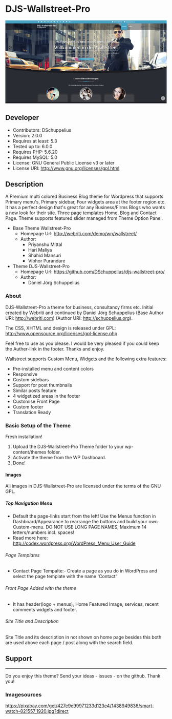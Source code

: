 # DJS-Wallstreet-Pro

![Theme](screenshot.png)


## Developer

- Contributors: DSchuppelius
- Version: 2.0.0
- Requires at least: 5.3
- Tested up to: 6.0.0
- Requires PHP: 5.6.20
- Requires MySQL: 5.0
- License: GNU General Public License v3 or later
- License URI: http://www.gnu.org/licenses/gpl.html


## Description

A Premium multi colored Business Blog theme for Wordpress that supports Primary menu's, Primary sidebar, Four widgets area at the footer region etc. 
It has a perfect design that's great for any Business/Firms Blogs who wants a new look for their site. Three page templates Home, Blog and Contact Page. 
Theme supports featured slider managed from Theme Option Panel.

- Base Theme Wallstreet-Pro
    - Homepage Url: http://webriti.com/demo/wp/wallstreet/
    - Author:
        - Priyanshu Mittal
        - Hari Maliya
        - Shahid Mansuri
        - Vibhor Purandare
- Theme DJS-Wallstreet-Pro
    - Homepage Url: https://github.com/DSchuppelius/djs-wallstreet-pro/
    - Author:
        - Daniel Jörg Schuppelius

### About

DJS-Wallstreet-Pro a theme for business, consultancy firms etc. Initial created by Webriti and continued by Daniel Jörg Schuppelius (Base Author URI: http://webriti.com) (Author URI: http://schuppelius.org). 

The CSS, XHTML and design is released under GPL:
http://www.opensource.org/licenses/gpl-license.php

Feel free to use as you please. I would be very pleased if you could keep the Auther-link in the footer. Thanks and enjoy.

Wallstreet supports Custom Menu, Widgets and the following extra features:

 - Pre-installed menu and content colors
 - Responsive
 - Custom sidebars
 - Support for post thumbnails
 - Similar posts feature
 - 4 widgetized areas in the footer
 - Customise Front Page 
 - Custom footer
 - Translation Ready 
 

### Basic Setup of the Theme

Fresh installation!

1. Upload the DJS-Wallstreet-Pro Theme folder to your wp-content/themes folder.
2. Activate the theme from the WP Dashboard.
3. Done!

#### Images

All images in DJS-Wallstreet-Pro are licensed under the terms of the GNU GPL.

##### Top Navigation Menu

- Default the page-links start from the left! Use the Menus function in Dashboard/Appearance to rearrange the buttons and build your own Custom-menu. DO NOT USE LONG PAGE NAMES, Maximum 14 letters/numbers incl. spaces!
- Read more here: http://codex.wordpress.org/WordPress_Menu_User_Guide

###### Page Templates

- Contact  Page Tempalte:- Create a page as you do in WordPress and select the page template with the name 'Contact'

###### Front Page Added with the theme

- It has header(logo + menus), Home Featured Image, services, recent comments widgets and footer.

###### Site Title and Description

Site Title and its description in not shown on home page besides this both are used above each page / post along with the search field.
    

## Support
-------

Do you enjoy this theme? Send your ideas - issues - on the github. Thank you!


### Imagesources

https://pixabay.com/get/427e9e99971233d123e4/1438949836/smart-watch-821557_1920.jpg?direct
